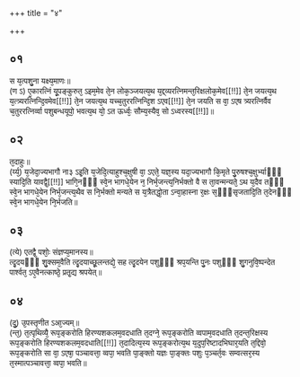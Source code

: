 +++
title = "४"

+++
## ०१
स य᳘त्पशु᳘ना यक्ष्य᳘माणः॥  
(ण ऽ) ए᳘कारत्निं यू᳘पङ्कुरुत᳘ ऽइम᳘मेव ते᳘न लोक᳘ञ्जयत्य᳘थ य᳘द्द्व्यरत्निमन्त᳘रिक्षलोक᳘मेव[[!!]] ते᳘न जयत्य᳘थ य᳘त्त्र्यरत्निन्दि᳘वमेव[[!!]] ते᳘न जयत्य᳘थ यच्च᳘तुररत्निन्दि᳘श ऽएव[[!!]] ते᳘न जयति स वा᳘ ऽएष त्र्यरत्निर्वैव च᳘तुररत्निर्व्वा पशुबन्धयूपो᳘ भवत्य᳘थ यो᳘ ऽत ऊर्ध्वः᳘ सौम्य᳘स्यैव᳘ सो ऽध्वरस्य[[!!]]॥  
## ०२
त᳘दाहुः॥  
(र्य्य᳘) य᳘जेदा᳘ज्यभागौ ना३ ऽइ᳘ति य᳘जेदि᳘त्याहुश्च᳘क्षुषी वा᳘ ऽएते᳘ यज्ञ᳘स्य यदा᳘ज्यभागौ कि᳘मृते पु᳘रुषश्च᳘क्षुर्भ्याᳫँ᳭ स्यादि᳘ति यावद्वै᳘[[!!]] भागि᳘नᳫँ᳭ स्वे᳘न भागधे᳘येन न᳘ निर्भ᳘जन्त्य᳘निर्भक्तो वै स ता᳘वन्मन्यते᳘ ऽथ य᳘दैव तᳫँ᳭ स्वे᳘न भागधे᳘येन निर्भ᳘जन्त्य᳘थैव स नि᳘र्भक्तो मन्यते स य᳘त्रैतद्धो᳘ता ऽन्वा᳘हास्ना र᳘क्षः स᳘ᳫँ᳘सृजतादि᳘ति त᳘देनᳫँ᳭ स्वे᳘न भागधे᳘येन नि᳘र्भजति॥  
## ०३
(त्ये) एतद्वै᳘ पशोः᳘ संज्ञप्य᳘मानस्य॥  
त्दृ᳘दयᳫँ᳭ शु᳘क्सम᳘वैति त्दृ᳘दयाच्छू᳘लन्तद्ये᳘ सह त्दृ᳘दयेन पशुᳫँ᳘ श्रप᳘यन्ति पु᳘नः पशुᳫँ᳭ शु᳘गनुवि᳘ष्पन्देत पार्श्वत᳘ ऽए᳘वैनत्काष्ठे᳘ प्रतृ᳘द्य श्रपयेत्॥  
## ०४
(दु᳘) उ᳘पस्तृणीत ऽआ᳘ज्यम्॥  
(न्त᳘) त᳘त्पृथिव्यै᳘ रूप᳘ङ्करोति हिरण्यशकलम᳘वदधाति त᳘दग्ने᳘ रूप᳘ङ्करोति व्वपाम᳘वदधाति त᳘दन्त᳘रिक्षस्य रूप᳘ङ्करोति हिरण्यशकलम᳘वदधाति[[!!]] त᳘दादित्य᳘स्य रूप᳘ङ्करोत्य᳘थ य᳘दुप᳘रिष्टादभिघार᳘यति त᳘द्दिवो᳘ रूप᳘ङ्करोति सा वा᳘ ऽएषा᳘ पञ्चावत्ता᳘ व्वपा᳘ भवति पा᳘ङ्क्तो यज्ञः पा᳘ङ्क्तः पशुः प᳘ञ्चर्त᳘वः सम्वत्सर᳘स्य त᳘स्मात्पञ्चावत्ता᳘ व्वपा᳘ भवति॥  
